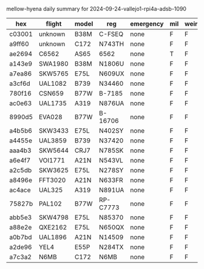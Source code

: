 mellow-hyena daily summary for 2024-09-24-vallejo1-rpi4a-adsb-1090

|hex|flight|model|reg|emergency|mil|weirdo|
|--|--|--|--|--|--|--|
|c03001|unknown|B38M|C-FSEQ|none|F|F|
|a9ff60|unknown|C172|N743TH|none|F|F|
|ae2694|C6562|AS65|6562|none|T|F|
|a143e9|SWA1980|B38M|N1806U|none|F|F|
|a7ea86|SKW5765|E75L|N609UX|none|F|F|
|a3cf6d|UAL1082|B739|N34460|none|F|F|
|780f16|CSN659|B77W|B-7185|none|F|F|
|ac0e63|UAL1735|A319|N876UA|none|F|F|
|8990d5|EVA028|B77W|B-16706|none|F|F|
|a4b5b6|SKW3433|E75L|N402SY|none|F|F|
|a4455e|UAL3859|B739|N37420|none|F|F|
|aaa4b3|SKW5644|CRJ7|N785SK|none|F|F|
|a6e4f7|VOI1771|A21N|N543VL|none|F|F|
|a2c5db|SKW3625|E75L|N278SY|none|F|F|
|a8496e|FFT3020|A21N|N633FR|none|F|F|
|ac4ace|UAL325|A319|N891UA|none|F|F|
|75827b|PAL102|B77W|RP-C7773|none|F|F|
|abb5e3|SKW4798|E75L|N85370|none|F|F|
|a88e2e|QXE2162|E75L|N650QX|none|F|F|
|a0b7bd|UAL1896|A21N|N14509|none|F|F|
|a2de96|YEL4|E55P|N284TX|none|F|F|
|a7c3a2|N6MB|C172|N6MB|none|F|F|
